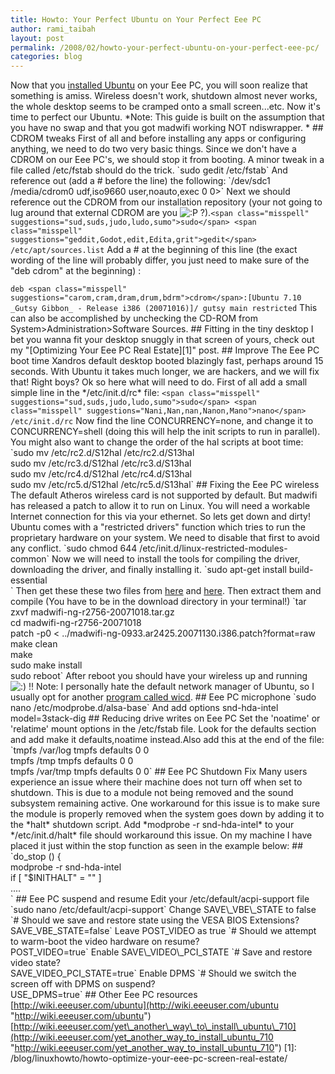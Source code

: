 ```yaml
---
title: Howto: Your Perfect Ubuntu on Your Perfect Eee PC
author: rami_taibah
layout: post
permalink: /2008/02/howto-your-perfect-ubuntu-on-your-perfect-eee-pc/
categories: blog
---
```

Now that you [installed Ubuntu](/blog/linuxhowto/howto-install-ubuntu-on-your-eee-pc/ "installed Ubuntu") on your Eee PC, you will soon realize that something is amiss. Wireless doesn't work, shutdown almost never works, the whole desktop seems to be cramped onto a small screen...etc. Now it's time to perfect our Ubuntu.
\*Note: This guide is built on the assumption that you have no swap and that you got madwifi working NOT ndiswrapper. 
\*
\#\# CDROM tweaks
First of all and before installing any apps or configuring anything, we need to do two very basic things. Since we don't have a CDROM on our Eee PC's, we should stop it from booting. A minor tweak in a file called /etc/fstab should do the trick. 
\`sudo gedit /etc/fstab\` 
And reference out (add a \# before the line) the following: 
\`/dev/sdc1 /media/cdrom0 udf,iso9660 user,noauto,exec 0 0\>\`
Next we should reference out the CDROM from our installation repository (your not going to lug around that external CDROM are you ![:P](http://192.168.1.2/blog2/wp-includes/images/smilies/icon_razz.gif) ?).`<span class="misspell" suggestions="sud,suds,judo,ludo,sumo">sudo</span> <span class="misspell" suggestions="geddit,Godot,edit,Edita,grit">gedit</span> /etc/apt/sources.list`
Add a \# at the beginning of this line (the exact wording of the line will probably differ, you just need to make sure of the "deb cdrom" at the beginning) :
  
`deb <span class="misspell" suggestions="carom,cram,dram,drum,bdrm">cdrom</span>:[Ubuntu 7.10 _Gutsy Gibbon_ - Release i386 (20071016)]/ gutsy main restricted`
This can also be accomplished by unchecking the CD-ROM from System\>Administration\>Software Sources.
\#\# Fitting in the tiny desktop
I bet you wanna fit your desktop snuggly in that screen of yours, check out my "\[Optimizing Your Eee PC Real Estate\]\[1\]" post.
\#\# Improve The Eee PC boot time
Xandros default desktop booted blazingly fast, perhaps around 15 seconds. With Ubuntu it takes much longer, we are hackers, and we will fix that! Right boys? Ok so here what will need to do. First of all add a small simple line in the \*/etc/init.d/rc\* file:
`<span class="misspell" suggestions="sud,suds,judo,ludo,sumo">sudo</span> <span class="misspell" suggestions="Nani,Nan,nan,Nanon,Mano">nano</span> /etc/init.d/rc`
Now find the line CONCURRENCY=none, and change it to CONCURRENCY=shell (doing this will help the init scripts to run in parallel). You might also want to change the order of the hal scripts at boot time:
\`sudo mv /etc/rc2.d/S12hal /etc/rc2.d/S13hal  
sudo mv /etc/rc3.d/S12hal /etc/rc3.d/S13hal  
sudo mv /etc/rc4.d/S12hal /etc/rc4.d/S13hal  
sudo mv /etc/rc5.d/S12hal /etc/rc5.d/S13hal\`
\#\# Fixing the Eee PC wireless
The default Atheros wireless card is not supported by default. But madwifi has released a patch to allow it to run on Linux. You will need a workable Internet connection for this via your ethernet. So lets get down and dirty!
Ubuntu comes with a "restricted drivers" function which tries to run the proprietary hardware on your system. We need to disable that first to avoid any conflict.
\`sudo chmod 644 /etc/init.d/linux-restricted-modules-common\`
Now we will need to install the tools for compiling the driver, downloading the driver, and finally installing it.
\`sudo apt-get install build-essential  
\`
Then get these these two files from [here](http://snapshots.madwifi.org/madwifi-ng/madwifi-ng-r2756-20071018.tar.gz "here") and [here](http://madwifi.org/attachment/ticket/1679/madwifi-ng-0933.ar2425.20071130.i386.patch?format=raw "here"). Then extract them and compile (You have to be in the download directory in your terminal!)
\`tar zxvf madwifi-ng-r2756-20071018.tar.gz  
cd madwifi-ng-r2756-20071018  
patch -p0 < ../madwifi-ng-0933.ar2425.20071130.i386.patch?format=raw  
make clean  
make  
sudo make install  
sudo reboot\`
After reboot you should have your wireless up and running ![:)](http://192.168.1.2/blog2/wp-includes/images/smilies/icon_smile.gif) !!
Note: I personally hate the default network manager of Ubuntu, so I usually opt for another [program called wicd](/blog/linuxhowto/wicd-the-solution-for-all-your-linux-wireless-woes/ "program called wicd").
\#\# Eee PC microphone
\`sudo nano /etc/modprobe.d/alsa-base\` 
And add options snd-hda-intel model=3stack-dig
\#\# Reducing drive writes on Eee PC
Set the 'noatime' or 'relatime' mount options in the /etc/fstab file. 
Look for the defaults section and add make it defaults,noatime instead.Also add this at the end of the file:
\`tmpfs /var/log tmpfs defaults 0 0  
tmpfs /tmp tmpfs defaults 0 0  
tmpfs /var/tmp tmpfs defaults 0 0\`
\#\# Eee PC Shutdown Fix
Many users experience an issue where their machine does not turn off 
when set to shutdown. This is due to a module not being removed and the sound subsystem remaining active. One workaround for this issue is to make sure the module is properly removed when the system goes down by adding it to the \*halt\* shutdown script.
Add \*modprobe -r snd-hda-intel\* to your \*/etc/init.d/halt\* file should workaround this issue. On my machine I have placed it just within the stop function as seen in the example below:
\#\# 
\`do\_stop () {  
modprobe -r snd-hda-intel  
if \[ "$INITHALT" = "" \]  
....  
\`
\#\# Eee PC suspend and resume
Edit your /etc/default/acpi-support file
\`sudo nano /etc/default/acpi-support\`
Change SAVE\\\_VBE\\\_STATE to false
\`\# Should we save and restore state using the VESA BIOS Extensions?  
SAVE\_VBE\_STATE=false\`
Leave POST\_VIDEO as true
\`\# Should we attempt to warm-boot the video hardware on resume?  
POST\_VIDEO=true\`
Enable SAVE\\\_VIDEO\\\_PCI\_STATE
\`\# Save and restore video state?  
SAVE\_VIDEO\_PCI\_STATE=true\`
Enable DPMS
\`\# Should we switch the screen off with DPMS on suspend?  
USE\_DPMS=true\`
\#\# Other Eee PC resources
[http://wiki.eeeuser.com/ubuntu](http://wiki.eeeuser.com/ubuntu "http://wiki.eeeuser.com/ubuntu")
[http://wiki.eeeuser.com/yet\_another\_way\_to\_install\_ubuntu\_710](http://wiki.eeeuser.com/yet_another_way_to_install_ubuntu_710 "http://wiki.eeeuser.com/yet_another_way_to_install_ubuntu_710")
\[1\]: /blog/linuxhowto/howto-optimize-your-eee-pc-screen-real-estate/
